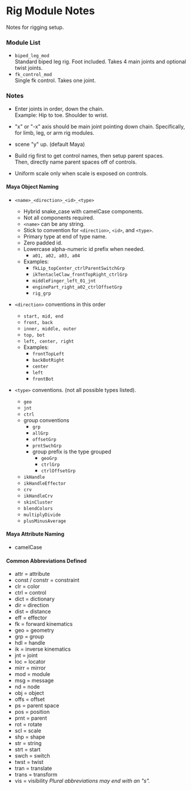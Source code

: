 # Rig Module Notes
Notes for rigging setup.

### Module List
- `biped_leg_mod`  
  Standard biped leg rig. Foot included. Takes 4 main joints and optional twist joints.
- `fk_control_mod`  
  Single fk control.  Takes one joint.

### Notes
- Enter joints in order, down the chain.  
  Example: Hip to toe. Shoulder to wrist.

- "x" or "-x" axis should be main joint pointing down chain.
  Specifically, for limb, leg, or arm rig modules.

- scene "y" up. (default Maya)

- Build rig first to get control names, then setup parent spaces.  
  Then, directly name parent spaces off of controls.

- Uniform scale only when scale is exposed on controls.


#### Maya Object Naming
- `<name>_<direction>_<id>_<type>`
  - Hybrid snake_case with camelCase components.
  - Not all components required.
  - `<name>` can be any string. 
  - Stick to convention for `<direction>`, `<id>`, and `<type>`.
  - Primary type at end of type name.
  - Zero padded id.
  - Lowercase alpha-numeric id prefix when needed.
    - `a01, a02, a03, a04`
  - Examples:
    - `fkLip_topCenter_ctrlParentSwitchGrp`
    - `ikTentacleClaw_frontTopRight_ctrlGrp`
    - `middleFinger_left_01_jnt`
    - `enginePart_right_a02_ctrlOffsetGrp`
    - `rig_grp`

- `<direction>` conventions in this order
  - `start, mid, end`
  - `front, back`
  - `inner, middle, outer`
  - `top, bot`
  - `left, center, right`
  - Examples:
    - `frontTopLeft`
    - `backBotRight`
    - `center`
    - `left`
    - `frontBot`

- `<type>` conventions. (not all possible types listed).
  - `geo`
  - `jnt`
  - `ctrl`
  - group conventions
    - `grp`
    - `allGrp`
    - `offsetGrp`
    - `prntSwchGrp`
    - group prefix is the type grouped
        - `geoGrp`
        - `ctrlGrp`
        - `ctrlOffsetGrp`
  - `ikHandle`
  - `ikHandleEffector`
  - `crv`
  - `ikHandleCrv`
  - `skinCluster`
  - `blendColors`
  - `multiplyDivide`
  - `plusMinusAverage`

#### Maya Attribute Naming
- camelCase

#### Common Abbreviations Defined
- attr = attribute
- const / constr = constraint
- clr = color
- ctrl = control
- dict = dictionary
- dir = direction
- dist = distance
- eff = effector
- fk = forward kinematics
- geo = geometry
- grp = group
- hdl = handle
- ik = inverse kinematics
- jnt = joint
- loc = locator
- mirr = mirror
- mod = module
- msg = message
- nd = node
- obj = object
- offs = offset
- ps = parent space
- pos = position
- prnt = parent
- rot = rotate
- scl = scale
- shp = shape
- str = string
- strt = start
- swch = switch
- twst = twist
- tran = translate
- trans = transform
- vis = visibility
*Plural abbreviations may end with an "s".*
